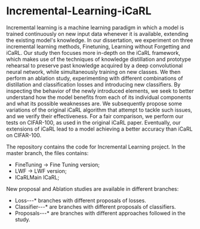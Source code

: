 # Incremental-Learning-iCaRL
Incremental learning is a machine learning paradigm in which a model is trained continuously on new input data whenever it is available, extending the existing model's knowledge. In our dissertation, we experiment on three incremental learning methods, Finetuning, Learning without Forgetting and iCaRL. Our study then focuses more in-depth on the iCaRL framework, which makes use of the techniques of knowledge distillation and prototype rehearsal to preserve past knowledge acquired by a deep convolutional neural network, while simultaneously training on new classes. We then perform an ablation study, experimenting with different combinations of distillation and classification losses and introducing new classifiers. By inspecting the behavior of the newly introduced elements, we seek to better understand how the model benefits from each of its individual components and what its possible weaknesses are.
We subsequently propose some variations of the original iCaRL algorithm that attempt to tackle such issues, and we verify their effectiveness. For a fair comparison, we perform our tests on CIFAR-100, as used in the original
iCaRL paper. Eventually, our extensions of iCaRL lead to a model achieving a better accuracy than iCaRL on CIFAR-100.

The repository contains the code for Incremental Learning project. In the master branch, the files contains:

  - FineTuning -> Fine Tuning version; 
  - LWF -> LWF version; 
  - ICaRLMain ICaRL;

New proposal and Ablation studies are available in different branches:

  - Loss---* branches with different proposals of losses.
  - Classifier---* are branches with different proposals of classifiers.
  - Proposals---* are branches with different approaches followed in the study.
